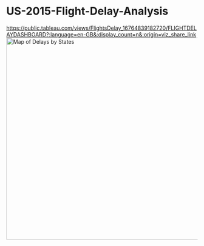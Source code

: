# US-2015-Flight-Delay-Analysis

https://public.tableau.com/views/FlightsDelay_16764839182720/FLIGHTDELAYDASHBOARD?:language=en-GB&:display_count=n&:origin=viz_share_link<img width="532" alt="Map of Delays by States" src="https://user-images.githubusercontent.com/71575857/222192912-f3a2a7b6-5c9d-447b-9ab8-93eb2f0f9a36.png">
